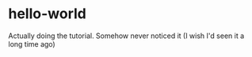 # hello-world
Actually doing the tutorial. Somehow never noticed it (I wish I'd seen it a long time ago)
